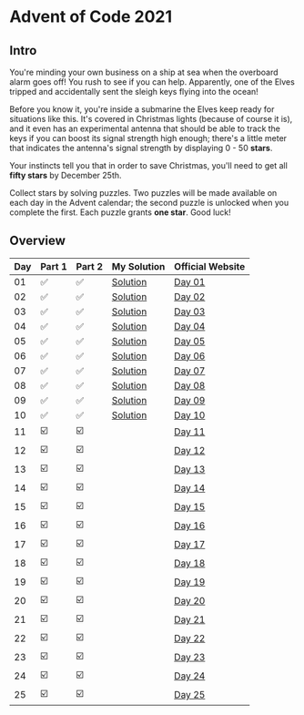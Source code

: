 # Advent of Code 2021

## Intro 
You're minding your own business on a ship at sea when the overboard alarm goes off! You rush to see if you can help. Apparently, one of the Elves tripped and accidentally sent the sleigh keys flying into the ocean!

Before you know it, you're inside a submarine the Elves keep ready for situations like this. It's covered in Christmas lights (because of course it is), and it even has an experimental antenna that should be able to track the keys if you can boost its signal strength high enough; there's a little meter that indicates the antenna's signal strength by displaying 0 - 50 **stars**.

Your instincts tell you that in order to save Christmas, you'll need to get all **fifty stars** by December 25th.

Collect stars by solving puzzles. Two puzzles will be made available on each day in the Advent calendar; the second puzzle is unlocked when you complete the first. Each puzzle grants **one star**. Good luck!

## Overview

| Day | Part 1                  | Part 2                  | My Solution                    | Official Website                               | 
| --- |-------------------------|-------------------------|--------------------------------|------------------------------------------------|
| 01 | :white_check_mark:      | :white_check_mark:      | [Solution](Day1/src/day1.py)   | [Day 01](https://adventofcode.com/2021/day/1)  |
| 02 | :white_check_mark:      | :white_check_mark:      | [Solution](Day2/src/day2.py)   | [Day 02](https://adventofcode.com/2021/day/2)  |
| 03 | :white_check_mark:      | :white_check_mark:      | [Solution](Day3/src/day3.py)   | [Day 03](https://adventofcode.com/2021/day/3)  |
| 04 | :white_check_mark:      | :white_check_mark:      | [Solution](Day4/src/day4.py)   | [Day 04](https://adventofcode.com/2021/day/4)  |
| 05 | :white_check_mark:      | :white_check_mark:      | [Solution](Day5/src/day5.py)   | [Day 05](https://adventofcode.com/2021/day/5)  |
| 06 | :white_check_mark:      | :white_check_mark:      | [Solution](Day6/src/day6.py)   | [Day 06](https://adventofcode.com/2021/day/6)  |
| 07 | :white_check_mark:      | :white_check_mark:      | [Solution](Day7/src/day7.py)   | [Day 07](https://adventofcode.com/2021/day/7)  |
| 08 | :white_check_mark:      | :white_check_mark:      | [Solution](Day8/src/day8.py)   | [Day 08](https://adventofcode.com/2021/day/8)  |
| 09 | :white_check_mark:      | :white_check_mark:      | [Solution](Day9/src/day9.py)   | [Day 09](https://adventofcode.com/2021/day/9)  |
| 10 | :white_check_mark:      | :white_check_mark:      | [Solution](Day10/src/day10.py) | [Day 10](https://adventofcode.com/2021/day/10) |
| 11 | :ballot_box_with_check: | :ballot_box_with_check: |                                | [Day 11](https://adventofcode.com/2021/day/11) |
| 12 | :ballot_box_with_check: | :ballot_box_with_check: |                                | [Day 12](https://adventofcode.com/2021/day/12) |
| 13 | :ballot_box_with_check: | :ballot_box_with_check: |                                | [Day 13](https://adventofcode.com/2021/day/13) |
| 14 | :ballot_box_with_check: | :ballot_box_with_check: |                                | [Day 14](https://adventofcode.com/2021/day/14) |
| 15 | :ballot_box_with_check: | :ballot_box_with_check: |                                | [Day 15](https://adventofcode.com/2021/day/15) |
| 16 | :ballot_box_with_check: | :ballot_box_with_check: |                                | [Day 16](https://adventofcode.com/2021/day/16) |
| 17 | :ballot_box_with_check: | :ballot_box_with_check: |                                | [Day 17](https://adventofcode.com/2021/day/17) |
| 18 | :ballot_box_with_check: | :ballot_box_with_check: |                                | [Day 18](https://adventofcode.com/2021/day/18) |
| 19 | :ballot_box_with_check: | :ballot_box_with_check: |                                | [Day 19](https://adventofcode.com/2021/day/19) |
| 20 | :ballot_box_with_check: | :ballot_box_with_check: |                                | [Day 20](https://adventofcode.com/2021/day/20) |
| 21 | :ballot_box_with_check: | :ballot_box_with_check: |                                | [Day 21](https://adventofcode.com/2021/day/21) |
| 22 | :ballot_box_with_check: | :ballot_box_with_check: |                                | [Day 22](https://adventofcode.com/2021/day/22) |
| 23 | :ballot_box_with_check: | :ballot_box_with_check: |                                | [Day 23](https://adventofcode.com/2021/day/23) |
| 24 | :ballot_box_with_check: | :ballot_box_with_check: |                                | [Day 24](https://adventofcode.com/2021/day/24) |
| 25 | :ballot_box_with_check: | :ballot_box_with_check: |                                | [Day 25](https://adventofcode.com/2021/day/25) |
